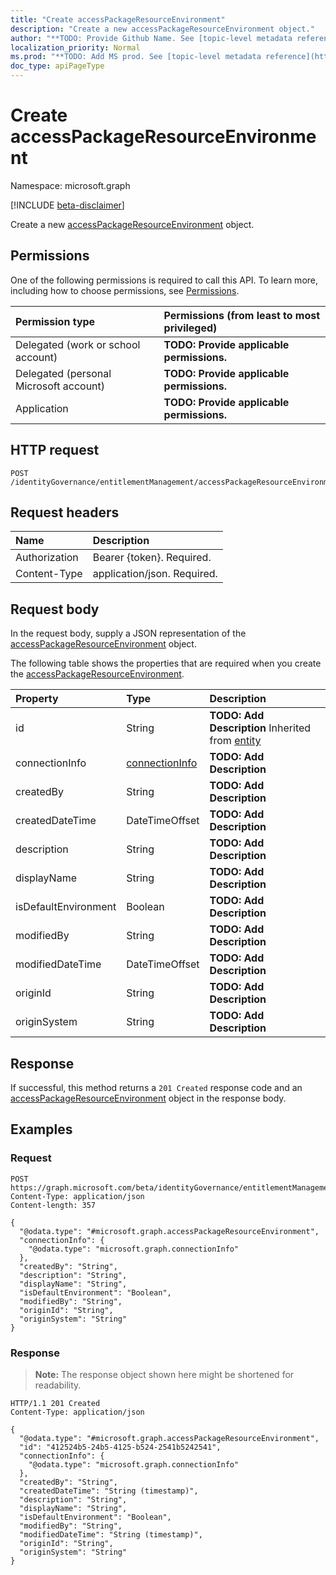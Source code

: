 ```yaml
---
title: "Create accessPackageResourceEnvironment"
description: "Create a new accessPackageResourceEnvironment object."
author: "**TODO: Provide Github Name. See [topic-level metadata reference](https://msgo.azurewebsites.net/add/document/guidelines/metadata.html#topic-level-metadata)**"
localization_priority: Normal
ms.prod: "**TODO: Add MS prod. See [topic-level metadata reference](https://msgo.azurewebsites.net/add/document/guidelines/metadata.html#topic-level-metadata)**"
doc_type: apiPageType
---
```


# Create accessPackageResourceEnvironment
Namespace: microsoft.graph

[!INCLUDE [beta-disclaimer](../../includes/beta-disclaimer.md)]

Create a new [accessPackageResourceEnvironment](../resources/accesspackageresourceenvironment.md) object.

## Permissions
One of the following permissions is required to call this API. To learn more, including how to choose permissions, see [Permissions](/graph/permissions-reference).

|Permission type|Permissions (from least to most privileged)|
|:---|:---|
|Delegated (work or school account)|**TODO: Provide applicable permissions.**|
|Delegated (personal Microsoft account)|**TODO: Provide applicable permissions.**|
|Application|**TODO: Provide applicable permissions.**|

## HTTP request

<!-- {
  "blockType": "ignored"
}
-->
``` http
POST /identityGovernance/entitlementManagement/accessPackageResourceEnvironments
```

## Request headers
|Name|Description|
|:---|:---|
|Authorization|Bearer {token}. Required.|
|Content-Type|application/json. Required.|

## Request body
In the request body, supply a JSON representation of the [accessPackageResourceEnvironment](../resources/accesspackageresourceenvironment.md) object.

The following table shows the properties that are required when you create the [accessPackageResourceEnvironment](../resources/accesspackageresourceenvironment.md).

|Property|Type|Description|
|:---|:---|:---|
|id|String|**TODO: Add Description** Inherited from [entity](../resources/entity.md)|
|connectionInfo|[connectionInfo](../resources/connectioninfo.md)|**TODO: Add Description**|
|createdBy|String|**TODO: Add Description**|
|createdDateTime|DateTimeOffset|**TODO: Add Description**|
|description|String|**TODO: Add Description**|
|displayName|String|**TODO: Add Description**|
|isDefaultEnvironment|Boolean|**TODO: Add Description**|
|modifiedBy|String|**TODO: Add Description**|
|modifiedDateTime|DateTimeOffset|**TODO: Add Description**|
|originId|String|**TODO: Add Description**|
|originSystem|String|**TODO: Add Description**|



## Response

If successful, this method returns a `201 Created` response code and an [accessPackageResourceEnvironment](../resources/accesspackageresourceenvironment.md) object in the response body.

## Examples

### Request
<!-- {
  "blockType": "request",
  "name": "create_accesspackageresourceenvironment_from_"
}
-->
``` http
POST https://graph.microsoft.com/beta/identityGovernance/entitlementManagement/accessPackageResourceEnvironments
Content-Type: application/json
Content-length: 357

{
  "@odata.type": "#microsoft.graph.accessPackageResourceEnvironment",
  "connectionInfo": {
    "@odata.type": "microsoft.graph.connectionInfo"
  },
  "createdBy": "String",
  "description": "String",
  "displayName": "String",
  "isDefaultEnvironment": "Boolean",
  "modifiedBy": "String",
  "originId": "String",
  "originSystem": "String"
}
```


### Response
>**Note:** The response object shown here might be shortened for readability.
<!-- {
  "blockType": "response",
  "truncated": true,
  "@odata.type": "microsoft.graph.accessPackageResourceEnvironment"
}
-->
``` http
HTTP/1.1 201 Created
Content-Type: application/json

{
  "@odata.type": "#microsoft.graph.accessPackageResourceEnvironment",
  "id": "412524b5-24b5-4125-b524-2541b5242541",
  "connectionInfo": {
    "@odata.type": "microsoft.graph.connectionInfo"
  },
  "createdBy": "String",
  "createdDateTime": "String (timestamp)",
  "description": "String",
  "displayName": "String",
  "isDefaultEnvironment": "Boolean",
  "modifiedBy": "String",
  "modifiedDateTime": "String (timestamp)",
  "originId": "String",
  "originSystem": "String"
}
```

